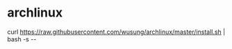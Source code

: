 # archlinux

curl https://raw.githubusercontent.com/wusung/archlinux/master/install.sh | bash -s --
